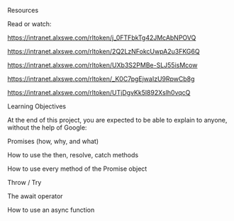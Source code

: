 Resources

Read or watch:

https://intranet.alxswe.com/rltoken/j_0FTFbkTg42JMcAbNPOVQ

https://intranet.alxswe.com/rltoken/2Q2LzNFokcUwpA2u3FKG6Q

https://intranet.alxswe.com/rltoken/UXb3S2PMBe-SLJ55isMcow

https://intranet.alxswe.com/rltoken/_K0C7pgEjwaIzU9RpwCb8g

https://intranet.alxswe.com/rltoken/UTjDgvKk5l892Xslh0vqcQ

Learning Objectives

At the end of this project, you are expected to be able to explain to anyone, without the help of Google:

Promises (how, why, and what)

How to use the then, resolve, catch methods

How to use every method of the Promise object

Throw / Try

The await operator

How to use an async function
